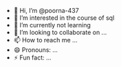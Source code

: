 - 👋 Hi, I’m @poorna-437
- 👀 I’m interested in the course of sql
- 🌱 I’m currently not learning
- 💞️ I’m looking to collaborate on ...
- 📫 How to reach me ...
- 😄 Pronouns: ...
- ⚡ Fun fact: ...

<!---
poorna-437/poorna-437 is a ✨ special ✨ repository because its `README.md` (this file) appears on your GitHub profile.
You can click the Preview link to take a look at your changes.
--->
